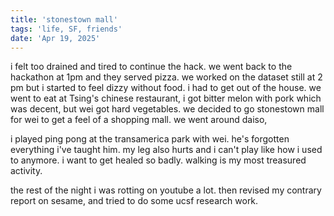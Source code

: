 ```yaml
---
title: 'stonestown mall'
tags: 'life, SF, friends'
date: 'Apr 19, 2025'
---
```


i felt too drained and tired to continue the hack. we went back to the hackathon at 1pm and they served pizza. we worked on the dataset still at 2 pm but i started to feel dizzy without food. i had to get out of the house. we went to eat at Tsing's chinese restaurant, i got bitter melon with pork which was decent, but wei got hard vegetables. we decided to go stonestown mall for wei to get a feel of a shopping mall. we went around daiso,

i played ping pong at the transamerica park with wei. he's forgotten everything i've taught him. my leg also hurts and i can't play like how i used to anymore. i want to get healed so badly. walking is my most treasured activity.

the rest of the night i was rotting on youtube a lot. then revised my contrary report on sesame, and tried to do some ucsf research work.

